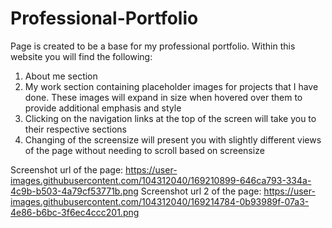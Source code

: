 # Professional-Portfolio

Page is created to be a base for my professional portfolio.  Within this website you will find the following: 

1.  About me section
2.  My work section containing placeholder images for projects that I have done.  These images will expand in size when hovered over them to provide additional emphasis and style
3.  Clicking on the navigation links at the top of the screen will take you to their respective sections
4.  Changing of the screensize will present you with slightly different views of the page without needing to scroll based on screensize

Screenshot url of the page:  https://user-images.githubusercontent.com/104312040/169210899-646ca793-334a-4c9b-b503-4a79cf53771b.png
Screenshot url 2 of the page: https://user-images.githubusercontent.com/104312040/169214784-0b93989f-07a3-4e86-b6bc-3f6ec4ccc201.png
